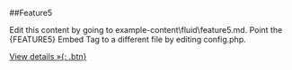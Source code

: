 ##Feature5

Edit this content by going to example-content\fluid\feature5.md. Point the {FEATURE5} Embed Tag to a different file by editing config.php.

[View details &raquo;{: .btn}](#)
